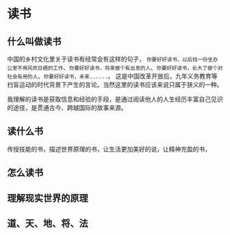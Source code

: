 # 读书

## 什么叫做读书 

中国的乡村文化里关于读书有经常会有这样的句子， `你要好好读书，以后找一份坐办公室不用风吹日晒的工作`、`你要好好读书，将来做个有出息的人`、`你要好好读书，长大了做个对社会有用的人`、`你要好好读书，未来......`。 这是中国改革开放后，九年义务教育等扫盲运动的时代背景下产生的言论。当然这里的读书应该来说只属于狭义的一种。

我理解的读书是获取信息和经验的手段，是通过阅读他人的人生经历丰富自己见识的途径，是贯通古今、跨越国际的故事来源。

## 读什么书
传授技能的书，描述世界原理的书，让生活更加美好的说，让精神充盈的书，

## 怎么读书

## 理解现实世界的原理
## 道、天、地、将、法




